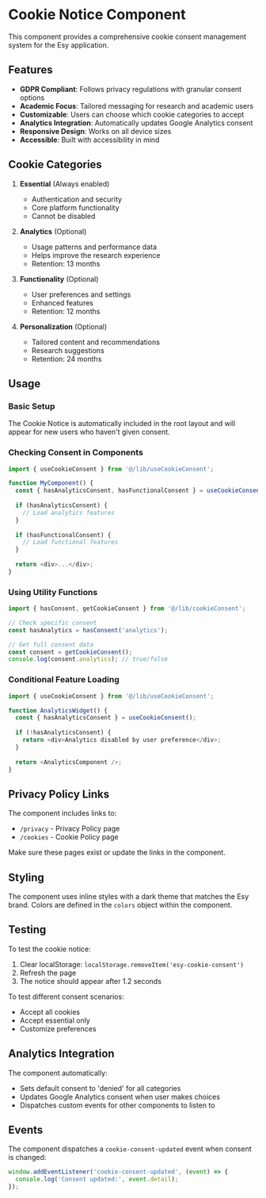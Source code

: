 # Cookie Notice Component

This component provides a comprehensive cookie consent management system for the Esy application.

## Features

- **GDPR Compliant**: Follows privacy regulations with granular consent options
- **Academic Focus**: Tailored messaging for research and academic users
- **Customizable**: Users can choose which cookie categories to accept
- **Analytics Integration**: Automatically updates Google Analytics consent
- **Responsive Design**: Works on all device sizes
- **Accessible**: Built with accessibility in mind

## Cookie Categories

1. **Essential** (Always enabled)
   - Authentication and security
   - Core platform functionality
   - Cannot be disabled

2. **Analytics** (Optional)
   - Usage patterns and performance data
   - Helps improve the research experience
   - Retention: 13 months

3. **Functionality** (Optional)
   - User preferences and settings
   - Enhanced features
   - Retention: 12 months

4. **Personalization** (Optional)
   - Tailored content and recommendations
   - Research suggestions
   - Retention: 24 months

## Usage

### Basic Setup

The Cookie Notice is automatically included in the root layout and will appear for new users who haven't given consent.

### Checking Consent in Components

```javascript
import { useCookieConsent } from '@/lib/useCookieConsent';

function MyComponent() {
  const { hasAnalyticsConsent, hasFunctionalConsent } = useCookieConsent();
  
  if (hasAnalyticsConsent) {
    // Load analytics features
  }
  
  if (hasFunctionalConsent) {
    // Load functional features
  }
  
  return <div>...</div>;
}
```

### Using Utility Functions

```javascript
import { hasConsent, getCookieConsent } from '@/lib/cookieConsent';

// Check specific consent
const hasAnalytics = hasConsent('analytics');

// Get full consent data
const consent = getCookieConsent();
console.log(consent.analytics); // true/false
```

### Conditional Feature Loading

```javascript
import { useCookieConsent } from '@/lib/useCookieConsent';

function AnalyticsWidget() {
  const { hasAnalyticsConsent } = useCookieConsent();
  
  if (!hasAnalyticsConsent) {
    return <div>Analytics disabled by user preference</div>;
  }
  
  return <AnalyticsComponent />;
}
```

## Privacy Policy Links

The component includes links to:
- `/privacy` - Privacy Policy page
- `/cookies` - Cookie Policy page

Make sure these pages exist or update the links in the component.

## Styling

The component uses inline styles with a dark theme that matches the Esy brand. Colors are defined in the `colors` object within the component.

## Testing

To test the cookie notice:

1. Clear localStorage: `localStorage.removeItem('esy-cookie-consent')`
2. Refresh the page
3. The notice should appear after 1.2 seconds

To test different consent scenarios:
- Accept all cookies
- Accept essential only
- Customize preferences

## Analytics Integration

The component automatically:
- Sets default consent to 'denied' for all categories
- Updates Google Analytics consent when user makes choices
- Dispatches custom events for other components to listen to

## Events

The component dispatches a `cookie-consent-updated` event when consent is changed:

```javascript
window.addEventListener('cookie-consent-updated', (event) => {
  console.log('Consent updated:', event.detail);
});
``` 
